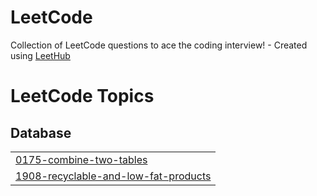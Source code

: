 # LeetCode
Collection of LeetCode questions to ace the coding interview! - Created using [LeetHub](https://github.com/QasimWani/LeetHub)

<!---LeetCode Topics Start-->
# LeetCode Topics
## Database
|  |
| ------- |
| [0175-combine-two-tables](https://github.com/Jeswani-Lokesh/LeetCode/tree/master/0175-combine-two-tables) |
| [1908-recyclable-and-low-fat-products](https://github.com/Jeswani-Lokesh/LeetCode/tree/master/1908-recyclable-and-low-fat-products) |
<!---LeetCode Topics End-->
